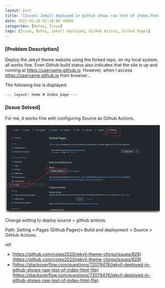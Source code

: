 ```yaml
---
layout: post
title: "[Issue] Jekyll deployed in github shows raw text of index.html file"
date: 2023-02-26 01:10:00 +0800
categories: [Notes, Issue]
tags: [Issue, Notes, Jekyll deployed, GitHub Action, Github Pages]
---
```


### [Problem Description]

Deploy the Jekyll theme website using the forked repo, on my local system, all works fine.
Even Github build status also indicates that the site is up and running at https://username.github.io. 
However, when I access https://username.github.io from browser...

The following line is displayed:
```html
--- layout: home # Index page ---
```

### [Issue Solved]

For me, it works fine with configuring Source as Github Actions.

![img-description](/assets/img/github-actions.png)

Change setting to deploy source = github actions.

Path:
Setting > Pages (Github Pages)> Build and deployment > Source > GitHub Actions.

ref:
- [https://github.com/cotes2020/jekyll-theme-chirpy/issues/628](https://github.com/cotes2020/jekyll-theme-chirpy/issues/628)
- [https://stackoverflow.com/questions/72079476/jekyll-deployed-in-github-shows-raw-text-of-index-html-file](https://stackoverflow.com/questions/72079476/jekyll-deployed-in-github-shows-raw-text-of-index-html-file)

